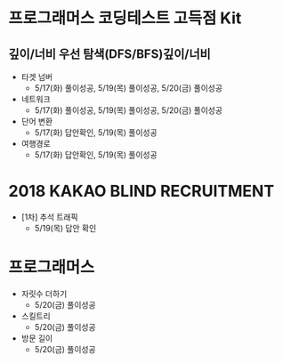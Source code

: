 # 프로그래머스 코딩테스트 고득점 Kit

## 깊이/너비 우선 탐색(DFS/BFS)깊이/너비

- 타겟 넘버
  - 5/17(화) 풀이성공, 5/19(목) 풀이성공, 5/20(금) 풀이성공
- 네트워크
  - 5/17(화) 풀이성공, 5/19(목) 풀이성공, 5/20(금) 풀이성공
- 단어 변환
  - 5/17(화) 답안확인, 5/19(목) 풀이성공
- 여행경로
  - 5/17(화) 답안확인, 5/19(목) 풀이성공

# 2018 KAKAO BLIND RECRUITMENT

- [1차] 추석 트래픽
  - 5/19(목) 답안 확인

# 프로그래머스

- 자릿수 더하기
  - 5/20(금) 풀이성공
- 스킬트리
  - 5/20(금) 풀이성공
- 방문 길이
  - 5/20(금) 풀이성공

